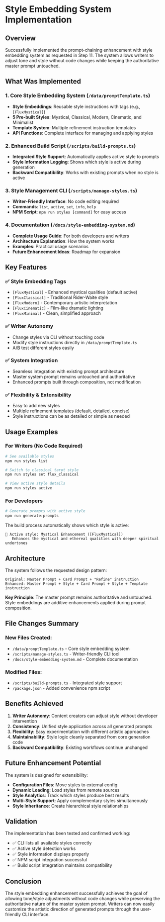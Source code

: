 # Style Embedding System Implementation

## Overview
Successfully implemented the prompt-chaining enhancement with style embedding system as requested in Step 11. The system allows writers to adjust tone and style without code changes while keeping the authoritative master prompt untouched.

## What Was Implemented

### 1. Core Style Embedding System (`/data/promptTemplate.ts`)
- **Style Embeddings**: Reusable style instructions with tags (e.g., `[FluxMystical]`)
- **5 Pre-built Styles**: Mystical, Classical, Modern, Cinematic, and Minimalist
- **Template System**: Multiple refinement instruction templates
- **API Functions**: Complete interface for managing and applying styles

### 2. Enhanced Build Script (`/scripts/build-prompts.ts`)
- **Integrated Style Support**: Automatically applies active style to prompts
- **Style Information Logging**: Shows which style is active during generation
- **Backward Compatibility**: Works with existing prompts when no style is active

### 3. Style Management CLI (`/scripts/manage-styles.ts`)
- **Writer-Friendly Interface**: No code editing required
- **Commands**: `list`, `active`, `set`, `info`, `help`
- **NPM Script**: `npm run styles [command]` for easy access

### 4. Documentation (`/docs/style-embedding-system.md`)
- **Complete Usage Guide**: For both developers and writers
- **Architecture Explanation**: How the system works
- **Examples**: Practical usage scenarios
- **Future Enhancement Ideas**: Roadmap for expansion

## Key Features

### ✅ Style Embedding Tags
- `[FluxMystical]` - Enhanced mystical qualities (default active)
- `[FluxClassical]` - Traditional Rider-Waite style
- `[FluxModern]` - Contemporary artistic interpretation
- `[FluxCinematic]` - Film-like dramatic lighting
- `[FluxMinimal]` - Clean, simplified approach

### ✅ Writer Autonomy
- Change styles via CLI without touching code
- Modify style instructions directly in `/data/promptTemplate.ts`
- A/B test different styles easily

### ✅ System Integration
- Seamless integration with existing prompt architecture
- Master system prompt remains untouched and authoritative
- Enhanced prompts built through composition, not modification

### ✅ Flexibility & Extensibility
- Easy to add new styles
- Multiple refinement templates (default, detailed, concise)
- Style instructions can be as detailed or simple as needed

## Usage Examples

### For Writers (No Code Required)
```bash
# See available styles
npm run styles list

# Switch to classical tarot style
npm run styles set flux_classical

# View active style details
npm run styles active
```

### For Developers
```bash
# Generate prompts with active style
npm run generate:prompts
```

The build process automatically shows which style is active:
```
🎨 Active style: Mystical Enhancement ([FluxMystical])
   Enhances the mystical and ethereal qualities with deeper spiritual undertones
```

## Architecture

The system follows the requested design pattern:

```
Original: Master Prompt + Card Prompt + "Refine" instruction
Enhanced: Master Prompt + Style + Card Prompt + Style + Template instruction
```

**Key Principle**: The master prompt remains authoritative and untouched. Style embeddings are additive enhancements applied during prompt composition.

## File Changes Summary

### New Files Created:
- `/data/promptTemplate.ts` - Core style embedding system
- `/scripts/manage-styles.ts` - Writer-friendly CLI tool
- `/docs/style-embedding-system.md` - Complete documentation

### Modified Files:
- `/scripts/build-prompts.ts` - Integrated style support
- `/package.json` - Added convenience npm script

## Benefits Achieved

1. **Writer Autonomy**: Content creators can adjust style without developer intervention
2. **Consistency**: Unified style application across all generated prompts
3. **Flexibility**: Easy experimentation with different artistic approaches
4. **Maintainability**: Style logic cleanly separated from core generation code
5. **Backward Compatibility**: Existing workflows continue unchanged

## Future Enhancement Potential

The system is designed for extensibility:
- **Configuration Files**: Move styles to external config
- **Dynamic Loading**: Load styles from remote sources  
- **Style Analytics**: Track which styles produce best results
- **Multi-Style Support**: Apply complementary styles simultaneously
- **Style Inheritance**: Create hierarchical style relationships

## Validation

The implementation has been tested and confirmed working:
- ✅ CLI lists all available styles correctly
- ✅ Active style detection works
- ✅ Style information displays properly
- ✅ NPM script integration successful
- ✅ Build script integration maintains compatibility

## Conclusion

The style embedding enhancement successfully achieves the goal of allowing tone/style adjustments without code changes while preserving the authoritative nature of the master system prompt. Writers can now easily customize the artistic direction of generated prompts through the user-friendly CLI interface.
